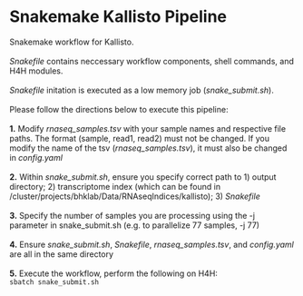 # Snakemake Kallisto Pipeline

Snakemake workflow for Kallisto.
<br/>
<br/>
*Snakefile* contains neccessary workflow components, shell commands, and H4H modules.
<br/>
<br/>
*Snakefile* initation is executed as a low memory job (*snake_submit.sh*). 
<br/>
<br/>
Please follow the directions below to execute this pipeline:
<br/>
<br/>
**1.** Modify *rnaseq_samples.tsv* with your sample names and respective file paths. The format (sample, read1, read2) must not be changed. If you modify the name of the tsv (*rnaseq_samples.tsv*), it must also be changed in *config.yaml*
<br/>
<br/>
**2.** Within *snake_submit.sh*, ensure you specify correct path to 1) output directory; 2) transcriptome index (which can be found in /cluster/projects/bhklab/Data/RNAseqIndices/kallisto); 3) *Snakefile*
<br/>
<br/>
**3.** Specify the number of samples you are processing using the -j parameter in snake_submit.sh (e.g. to parallelize 77 samples, -j 77)
<br/>
<br/>
**4.** Ensure *snake_submit.sh*, *Snakefile*, *rnaseq_samples.tsv*, and *config.yaml* are all in the same directory
<br/>
<br/>
**5.** Execute the workflow, perform the following on H4H:
<br/>
`sbatch snake_submit.sh`
